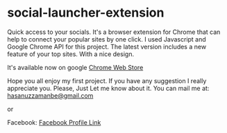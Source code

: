 # social-launcher-extension
Quick access to your socials.
It's a browser extension for Chrome that can help to connect your popular sites by one click.
I used Javascript and Google Chrome API for this project.
The latest version includes a new feature of your top sites.
With a nice design.

It's available now on google <a href="https://chrome.google.com/webstore/detail/social-launcher/ioijhmpjoplcmckgaiggcoockjijmcim"> Chrome Web Store</a>

Hope you all enjoy my first project.
If you have any suggestion I really appreciate you.
Please, Just Let me know about it.
You can mail me at:
 <a href="mailto:'hasanuzzamanbe@gmail.com'">hasanuzzamanbe@gmail.com</a>

or 

Facebook:
<a href="https://www.facebook.com/shamim.reza.1029" >Facebook Profile Link</a>
